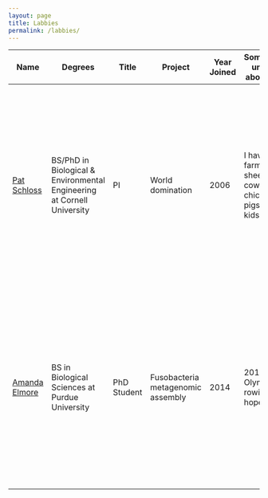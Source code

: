 ```yaml
---
layout: page
title: Labbies
permalink: /labbies/
---
```


Name | Degrees | Title |  Project | Year Joined | Something unique about you | Picture
------------|-------------|-----------|------------|------|-------------------|-----------
[Pat Schloss](https://pschloss.github.io) | BS/PhD in Biological & Environmental Engineering at Cornell University | PI | World domination | 2006 | I have a farm with sheep, cows, chickens, pigs, and 7 kids | <img src="../img/pschloss.png" style="width: 400px;"/>
[Amanda Elmore](https://agelmore.github.io) | BS in Biological Sciences at Purdue University | PhD Student | Fusobacteria metagenomic assembly | 2014 | 2016 Olympic rowing hopeful | <img src="../img/agelmore.png" style="width: 400px;"/>  
